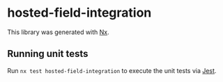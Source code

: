# hosted-field-integration

This library was generated with [Nx](https://nx.dev).

## Running unit tests

Run `nx test hosted-field-integration` to execute the unit tests via [Jest](https://jestjs.io).
